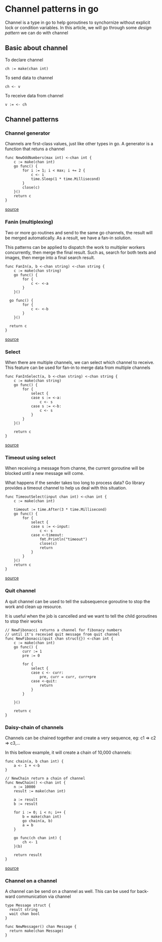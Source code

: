 # Channel patterns in go
Channel is a type in go to help goroutines to synchornize without explicit lock or condition variables. In this article, we will go through some *design pattern* we can do with channel

## Basic about channel
To declare channel
```
ch := make(chan int)
```

To send data to channel
```
ch <- v
```

To receive data from channel
```
v := <- ch
```

## Channel patterns
### Channel generator
Channels are first-class values, just like other types in go. A generator is a function that retuns a channel
```
func NewOddNumbers(max int) <-chan int {
	c := make(chan int)
	go func() {
		for i := 1; i < max; i += 2 {
			c <- i
			time.Sleep(1 * time.Millisecond)
		}
		close(c)
	}()
	return c
}
```
[source](./src/generator)

### Fanin (multiplexing)
Two or more go routines and send to the same go channels, the result will be merged automatically. As a result, we have a fan-in solution.

This patterns can be applied to dispatch the work to multipler workers concurrently, then merge the final result. Such as, search for both texts and images, then merge into a final search result.

```
func FanIn(a, b <-chan string) <-chan string {
	c := make(chan string)
	go func() {
		for {
			c <- <-a
		}
	}()
	
  go func() {
		for {
			c <- <-b
		}
	}()
	
  return c
}
```
[source](./src/fanin)

### Select
When there are multiple channels, we can select which channel to receive.
This feature can be used for fan-in to merge data from multiple channels
```
func FanInSelect(a, b <-chan string) <-chan string {
	c := make(chan string)
	go func() {
		for {
			select {
			case s := <-a:
				c <- s
			case s := <-b:
				c <- s
			}
		}
	}()

	return c
}
```
[source](./src/faninselect)

### Timeout using select
When receiving a message from channe, the current goroutine will be blocked until a new message will come.

What happens if the sender takes too long to process data? Go library provides a timeout channel to help us deal with this situation.
```
func TimeoutSelect(input chan int) <-chan int {
	c := make(chan int)

	timeout := time.After(3 * time.Millisecond)
	go func() {
		for {
			select {
			case s := <-input:
				c <- s
			case <-timeout:
				fmt.Println("timeout")
				close(c)
				return
			}
		}
	}()
	return c
}
```
[source](./src/timeoutselect)
### Quit channel
A quit channel can be used to tell the subsequence goroutine to stop the work and clean up resource.

It is useful when the job is cancelled and we want to tell the child goroutines to stop their works

```
// NewFibonacci returns a channel for fibonacy numbers 
// until it's recevied quit message from quit channel
func NewFibonacci(quit chan struct{}) <-chan int {
	c := make(chan int)
	go func() {
		curr := 1
		pre := 0

		for {
			select {
			case c <- curr:
				pre, curr = curr, curr+pre
			case <-quit:
				return
			}
		}

	}()

	return c
}
```

### Daisy-chain of channels
Channels can be chained together and create a very sequence, eg: c1 => c2 => c3,...

In this bellow example, it will create a chain of 10,000 channels:
```
func chain(a, b chan int) {
	a <- 1 + <-b
}

// NewChain return a chain of channel
func NewChain() <-chan int {
	n := 10000
	result := make(chan int)

	a := result
	b := result

	for i := 0; i < n; i++ {
		b = make(chan int)
		go chain(a, b)
		a = b
	}

	go func(ch chan int) {
		ch <- 1
	}(b)

	return result
}
```
[source](./src/daisychain)

### Channel on a channel
A channel can be send on a channel as well. This can be used for back-ward communication via channel
```
type Message struct {
  result string
  wait chan bool
}

func NewMessager() chan Message {
  return make(chan Message)
}
```


